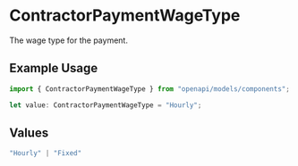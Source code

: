 # ContractorPaymentWageType

The wage type for the payment.

## Example Usage

```typescript
import { ContractorPaymentWageType } from "openapi/models/components";

let value: ContractorPaymentWageType = "Hourly";
```

## Values

```typescript
"Hourly" | "Fixed"
```